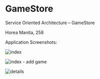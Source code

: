 # GameStore
Service Oriented Architecture – GameStore

Horea Manita, 258

Application Screenshots: 

![index](https://user-images.githubusercontent.com/11351405/52341163-8fb48700-2a1a-11e9-9da5-7b72838a5477.PNG)

![index - add game](https://user-images.githubusercontent.com/11351405/52341167-92af7780-2a1a-11e9-8738-840684e50a82.PNG)

![details](https://user-images.githubusercontent.com/11351405/52341170-94793b00-2a1a-11e9-8140-ba5da0176ffa.PNG)

